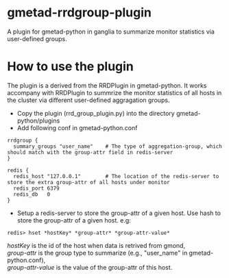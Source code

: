 gmetad-rrdgroup-plugin
======================

A plugin for gmetad-python in ganglia to summarize monitor statistics via user-defined groups.

How to use the plugin
======================

The plugin is a derived from the RRDPlugin in gmetad-python. It works accompany with RRDPlugin to summrize the monitor statistics of all hosts in the cluster via different user-defined aggragation groups.

* Copy the plugin (rrd_group_plugin.py) into the directory gmetad-python/plugins
* Add following conf in gmetad-python.conf

<pre><code>rrdgroup {
  summary_groups "user_name"    # The type of aggregation-group, which should match with the group-attr field in redis-server
}

redis {
  redis_host "127.0.0.1"        # The location of the redis-server to store the extra group-attr of all hosts under monitor
  redis_port 6379
  redis_db   0
}
</code></pre>

* Setup a redis-server to store the group-attr of a given host. Use hash to store the group-attr of a given host. e.g:

<pre><code>redis> hset *hostKey* *group-attr* *group-attr-value*
</code></pre>

*hostKey* is the id of the host when data is retrived from gmond,<br>
*group-attr* is the group type to summarize (e.g., "user_name" in gmetad-python.conf),<br>
*group-attr-value* is the value of the group-attr of this host.
